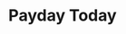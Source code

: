 ---
title: Payday Today
slug: payday-today
updated-on: '2024-05-30T13:44:31.749Z'
created-on: '2024-05-30T13:41:46.671Z'
published-on: '2024-05-30T13:54:32.469Z'
f_city-state-2:
- cms/city/leeds-al.md
- cms/city/redlands-ca.md
- cms/city/highland-ca.md
- cms/city/merced-ca.md
- cms/city/florence-co.md
- cms/city/clinton-ms.md
- cms/city/monett-mo.md
- cms/city/ironton-oh.md
- cms/city/el-cajon-ca.md
- cms/city/san-bernardino-ca.md
- cms/city/denham-springs-la.md
f_locations:
- cms/payday-loan/payday-today-24084.md
- cms/payday-loan/payday-today-24085.md
- cms/payday-loan/payday-today-24086.md
- cms/payday-loan/payday-today-24087.md
- cms/payday-loan/payday-today-24088.md
- cms/payday-loan/payday-today-24089.md
- cms/payday-loan/payday-today-24090.md
- cms/payday-loan/payday-today-24091.md
- cms/payday-loan/payday-today-24092.md
- cms/payday-loan/payday-today-24093.md
- cms/payday-loan/payday-today-24094.md
f_states:
- cms/state/alabama.md
- cms/state/california.md
- cms/state/colorado.md
- cms/state/mississippi.md
- cms/state/missouri.md
- cms/state/ohio.md
- cms/state/louisiana.md
layout: '[company].html'
tags: company
---